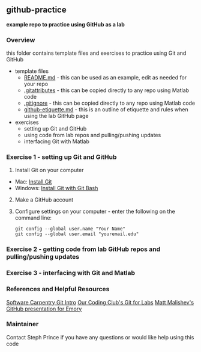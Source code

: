 ## github-practice ##
**example repo to practice using GitHub as a lab**

### Overview ###
this folder contains template files and exercises to practice using Git and GitHub
  * template files
    * [README.md](README.md) - this can be used as an example, edit as needed for your repo
    * [.gitattributes](.gitattributes) - this can be copied directly to any repo using Matlab code
    * [.gitignore](.gitignore) - this can be copied directly to any repo using Matlab code
    * [github-etiquette.md](github-etiquette.md) - this is an outline of etiquette and rules when using the lab GitHub page
  * exercises
    * setting up Git and GitHub
    * using code from lab repos and pulling/pushing updates
    * interfacing Git with Matlab
    
### Exercise 1 - setting up Git and GitHub ###
  1. Install Git on your computer
   * Mac: [Install Git](https://git-scm.com/book/en/v2/Getting-Started-Installing-Git) 
   * Windows: [Install Git with Git Bash](https://www.sitereq.com/post/easiest-way-to-install-git-bash-commands-on-windows#git-bash-windows-installation)
  2. Make a GitHub account
  3. Configure settings on your computer - enter the following on the command line:
  
      ```shell
      git config --global user.name "Your Name"
      git config --global user.email "youremail.edu"
      ```
      
### Exercise 2 - getting code from lab GitHub repos and pulling/pushing updates ###
  
### Exercise 3 - interfacing with Git and Matlab ###



### References and Helpful Resources ###   

[Software Carpentry Git Intro](https://swcarpentry.github.io/git-novice/) 
[Our Coding Club's Git for Labs](https://ourcodingclub.github.io/2017/05/15/git-for-labs.html)
[Matt Malishev's GitHub presentation for Emory](https://github.com/darwinanddavis/githubpres)

### Maintainer ###

Contact Steph Prince if you have any questions or would like help using this code
